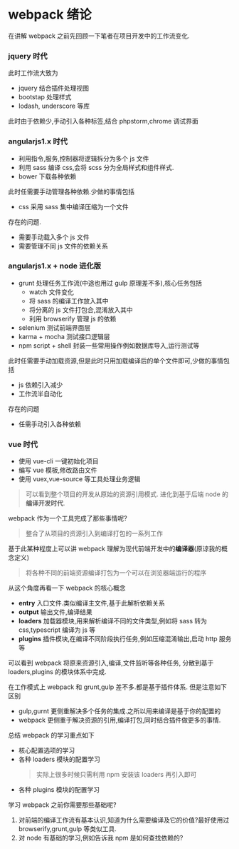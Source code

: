webpack 绪论
===

在讲解 webpack 之前先回顾一下笔者在项目开发中的工作流变化.

### jquery 时代
此时工作流大致为
* jquery 结合插件处理视图
* bootstap 处理样式
* lodash, underscore 等库

此时由于依赖少,手动引入各种标签,结合 phpstorm,chrome 调试界面

### angularjs1.x 时代
* 利用指令,服务,控制器将逻辑拆分为多个 js 文件
* 利用 sass 编译 css,会将 scss 分为全局样式和组件样式.
* bower 下载各种依赖

此时任需要手动管理各种依赖.少做的事情包括
* css 采用 sass 集中编译压缩为一个文件

存在的问题.
* 需要手动载入多个 js 文件
* 需要管理不同 js 文件的依赖关系

### angularjs1.x + node 进化版
* grunt 处理任务工作流(中途也用过 gulp 原理差不多),核心任务包括
    * watch 文件变化
    * 将 sass 的编译工作放入其中
    * 将分离的 js 文件打包合,混淆放入其中
    * 利用 browserify 管理 js 的依赖
* selenium 测试前端界面层
* karma + mocha 测试接口逻辑层
* npm script + shell 封装一些常用操作例如数据库导入,运行测试等


此时任需要手动加载资源,但是此时只用加载编译后的单个文件即可,少做的事情包括
* js 依赖引入减少
* 工作流半自动化

存在的问题
* 任需手动引入各种依赖


### vue 时代
* 使用 vue-cli 一键初始化项目
* 编写 vue 模板,修改路由文件
* 使用 vuex,vue-source 等工具处理业务逻辑

> 可以看到整个项目的开发从原始的资源引用模式.
进化到基于后端 node 的**编译开发时代**.

webpack 作为一个工具完成了那些事情呢?

> 整合了从项目的资源引入到编译打包的一系列工作

基于此某种程度上可以讲 webpack 理解为现代前端开发中的**编译器**(原谅我的概念定义)

> 将各种不同的前端资源编译打包为一个可以在浏览器端运行的程序

从这个角度再看一下 webpack 的核心概念

* **entry** 入口文件.类似编译主文件,基于此解析依赖关系
* **output** 输出文件,编译结果
* **loaders** 加载器模块,用来解析编译不同的文件类型,例如将 sass 转为 css,typescript 编译为 js 等
* **plugins** 插件模块,在编译不同阶段执行任务,例如压缩混淆输出,启动 http 服务等

可以看到 webpack 将原来资源引入,编译,文件监听等各种任务,
分散到基于 loaders,plugins 的模块体系中完成.

在工作模式上 webpack  和 grunt,gulp 差不多.都是基于插件体系.
但是注意如下区别
* gulp,gurnt 更侧重解决多个任务的集成.之所以用来编译是基于你的配置的
* webpack 更侧重于解决资源的引用,编译打包,同时结合插件做更多的事情.

总结 webpack 的学习重点如下

* 核心配置选项的学习
* 各种 loaders 模块的配置学习
    > 实际上很多时候只需利用 npm 安装该 loaders 再引入即可
* 各种 plugins 模块的配置学习

学习 webpack 之前你需要那些基础呢?

1. 对前端的编译工作流有基本认识,知道为什么需要编译及它的价值?最好使用过
    browserify,grunt,gulp 等类似工具.
2. 对 node 有基础的学习,例如告诉我 npm 是如何查找依赖的?




 
 



    